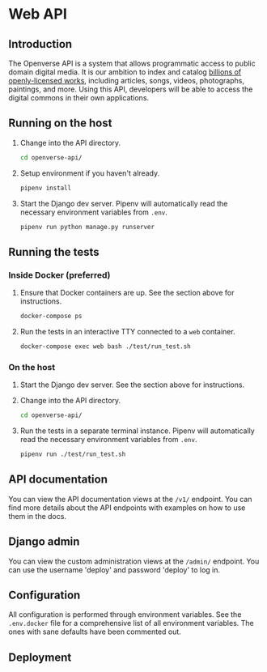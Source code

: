 # Web API

## Introduction

The Openverse API is a system that allows programmatic access to public domain digital media. It is our ambition to index and catalog [billions of openly-licensed works](https://stateof.creativecommons.org/), including articles, songs, videos, photographs, paintings, and more. Using this API, developers will be able to access the digital commons in their own applications.

## Running on the host

1. Change into the API directory.
   ```bash
   cd openverse-api/
   ```

2. Setup environment if you haven't already.
    ```bash
    pipenv install
    ```

3. Start the Django dev server. Pipenv will automatically read the necessary environment variables from `.env`.
    ```bash
    pipenv run python manage.py runserver
    ```

## Running the tests

### Inside Docker (preferred)

1. Ensure that Docker containers are up. See the section above for instructions.
    ```bash
    docker-compose ps
    ```

2. Run the tests in an interactive TTY connected to a `web` container.
    ```bash
    docker-compose exec web bash ./test/run_test.sh
    ```

### On the host

1. Start the Django dev server. See the section above for instructions.

2. Change into the API directory.
   ```bash
   cd openverse-api/
   ```

3. Run the tests in a separate terminal instance. Pipenv will automatically read the necessary environment variables from `.env`.
    ```bash
    pipenv run ./test/run_test.sh
    ```

## API documentation

You can view the API documentation views at the `/v1/` endpoint. You can find more details about the API endpoints with examples on how to use them in the docs.

## Django admin

You can view the custom administration views at the `/admin/` endpoint. You can use the username 'deploy' and password 'deploy' to log in.

## Configuration

All configuration is performed through environment variables. See the `.env.docker` file for a comprehensive list of all environment variables. The ones with sane defaults have been commented out.

## Deployment

<!-- TODO -->
